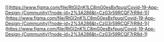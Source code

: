 [[[(https://www.figma.com/file/RtGI2nK1LC8mG0esBxfpug/Covid-19-App-Design-(Community)?node-id=2%3A286&t=CzG3r59RCQF7rR9d-1)](https://www.figma.com/file/RtGI2nK1LC8mG0esBxfpug/Covid-19-App-Design-(Community)?node-id=2%3A286&t=CzG3r59RCQF7rR9d-1)](https://www.figma.com/file/RtGI2nK1LC8mG0esBxfpug/Covid-19-App-Design-(Community)?node-id=2%3A286&t=CzG3r59RCQF7rR9d-1)](https://www.figma.com/file/RtGI2nK1LC8mG0esBxfpug/Covid-19-App-Design-(Community)?node-id=2%3A286&t=CzG3r59RCQF7rR9d-1)
